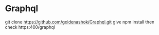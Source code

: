 # Graphql
git clone https://github.com/goldenashok/Graphql.git
give npm install
then check https:400/graphql
